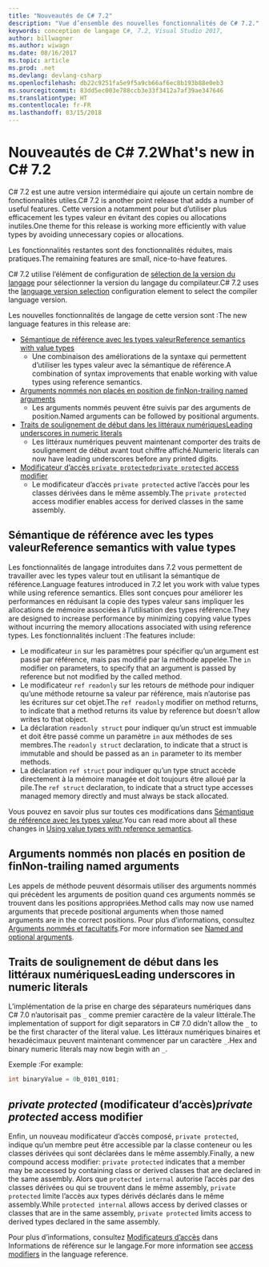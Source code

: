 ```yaml
---
title: "Nouveautés de C# 7.2"
description: "Vue d’ensemble des nouvelles fonctionnalités de C# 7.2."
keywords: conception de langage C#, 7.2, Visual Studio 2017,
author: billwagner
ms.author: wiwagn
ms.date: 08/16/2017
ms.topic: article
ms.prod: .net
ms.devlang: devlang-csharp
ms.openlocfilehash: db22c9251fa5e9f5a9cb66af6ec8b193b88e0eb3
ms.sourcegitcommit: 83dd5ec003e788ccb3e33f3412a7af39ae347646
ms.translationtype: HT
ms.contentlocale: fr-FR
ms.lasthandoff: 03/15/2018
---
```

# <a name="whats-new-in-c-72"></a><span data-ttu-id="6d522-104">Nouveautés de C# 7.2</span><span class="sxs-lookup"><span data-stu-id="6d522-104">What's new in C# 7.2</span></span>

<span data-ttu-id="6d522-105">C# 7.2 est une autre version intermédiaire qui ajoute un certain nombre de fonctionnalités utiles.</span><span class="sxs-lookup"><span data-stu-id="6d522-105">C# 7.2 is another point release that adds a number of useful features.</span></span>
<span data-ttu-id="6d522-106">Cette version a notamment pour but d’utiliser plus efficacement les types valeur en évitant des copies ou allocations inutiles.</span><span class="sxs-lookup"><span data-stu-id="6d522-106">One theme for this release is working more efficiently with value types by avoiding unnecessary copies or allocations.</span></span> 

<span data-ttu-id="6d522-107">Les fonctionnalités restantes sont des fonctionnalités réduites, mais pratiques.</span><span class="sxs-lookup"><span data-stu-id="6d522-107">The remaining features are small, nice-to-have features.</span></span>

<span data-ttu-id="6d522-108">C# 7.2 utilise l’élément de configuration de [sélection de la version du langage](csharp-7-1.md#language-version-selection) pour sélectionner la version du langage du compilateur.</span><span class="sxs-lookup"><span data-stu-id="6d522-108">C# 7.2 uses the [language version selection](csharp-7-1.md#language-version-selection) configuration element to select the compiler language version.</span></span>

<span data-ttu-id="6d522-109">Les nouvelles fonctionnalités de langage de cette version sont :</span><span class="sxs-lookup"><span data-stu-id="6d522-109">The new language features in this release are:</span></span>

* [<span data-ttu-id="6d522-110">Sémantique de référence avec les types valeur</span><span class="sxs-lookup"><span data-stu-id="6d522-110">Reference semantics with value types</span></span>](#reference-semantics-with-value-types)
  - <span data-ttu-id="6d522-111">Une combinaison des améliorations de la syntaxe qui permettent d’utiliser les types valeur avec la sémantique de référence.</span><span class="sxs-lookup"><span data-stu-id="6d522-111">A combination of syntax improvements that enable working with value types using reference semantics.</span></span>
* [<span data-ttu-id="6d522-112">Arguments nommés non placés en position de fin</span><span class="sxs-lookup"><span data-stu-id="6d522-112">Non-trailing named arguments</span></span>](#non-trailing-named-arguments)
  - <span data-ttu-id="6d522-113">Les arguments nommés peuvent être suivis par des arguments de position.</span><span class="sxs-lookup"><span data-stu-id="6d522-113">Named arguments can be followed by positional arguments.</span></span>
* [<span data-ttu-id="6d522-114">Traits de soulignement de début dans les littéraux numériques</span><span class="sxs-lookup"><span data-stu-id="6d522-114">Leading underscores in numeric literals</span></span>](#leading-underscores-in-numeric-literals)
  - <span data-ttu-id="6d522-115">Les littéraux numériques peuvent maintenant comporter des traits de soulignement de début avant tout chiffre affiché.</span><span class="sxs-lookup"><span data-stu-id="6d522-115">Numeric literals can now have leading underscores before any printed digits.</span></span>
* [<span data-ttu-id="6d522-116">Modificateur d’accès `private protected`</span><span class="sxs-lookup"><span data-stu-id="6d522-116">`private protected` access modifier</span></span>](#private-protected-access-modifier)
  - <span data-ttu-id="6d522-117">Le modificateur d’accès `private protected` active l’accès pour les classes dérivées dans le même assembly.</span><span class="sxs-lookup"><span data-stu-id="6d522-117">The `private protected` access modifier enables access for derived classes in the same assembly.</span></span>

## <a name="reference-semantics-with-value-types"></a><span data-ttu-id="6d522-118">Sémantique de référence avec les types valeur</span><span class="sxs-lookup"><span data-stu-id="6d522-118">Reference semantics with value types</span></span>

<span data-ttu-id="6d522-119">Les fonctionnalités de langage introduites dans 7.2 vous permettent de travailler avec les types valeur tout en utilisant la sémantique de référence.</span><span class="sxs-lookup"><span data-stu-id="6d522-119">Language features introduced in 7.2 let you work with value types while using reference semantics.</span></span> <span data-ttu-id="6d522-120">Elles sont conçues pour améliorer les performances en réduisant la copie des types valeur sans impliquer les allocations de mémoire associées à l’utilisation des types référence.</span><span class="sxs-lookup"><span data-stu-id="6d522-120">They are designed to increase performance by minimizing copying value types without incurring the memory allocations associated with using reference types.</span></span> <span data-ttu-id="6d522-121">Les fonctionnalités incluent :</span><span class="sxs-lookup"><span data-stu-id="6d522-121">The features include:</span></span>

 - <span data-ttu-id="6d522-122">Le modificateur `in` sur les paramètres pour spécifier qu’un argument est passé par référence, mais pas modifié par la méthode appelée.</span><span class="sxs-lookup"><span data-stu-id="6d522-122">The `in` modifier on parameters, to specify that an argument is passed by reference but not modified by the called method.</span></span>
 - <span data-ttu-id="6d522-123">Le modificateur `ref readonly` sur les retours de méthode pour indiquer qu’une méthode retourne sa valeur par référence, mais n’autorise pas les écritures sur cet objet.</span><span class="sxs-lookup"><span data-stu-id="6d522-123">The `ref readonly` modifier on method returns, to indicate that a method returns its value by reference but doesn't allow writes to that object.</span></span>
 - <span data-ttu-id="6d522-124">La déclaration `readonly struct` pour indiquer qu’un struct est immuable et doit être passé comme un paramètre `in` aux méthodes de ses membres.</span><span class="sxs-lookup"><span data-stu-id="6d522-124">The `readonly struct` declaration, to indicate that a struct is immutable and should be passed as an `in` parameter to its member methods.</span></span>
 - <span data-ttu-id="6d522-125">La déclaration `ref struct` pour indiquer qu’un type struct accède directement à la mémoire managée et doit toujours être alloué par la pile.</span><span class="sxs-lookup"><span data-stu-id="6d522-125">The `ref struct` declaration, to indicate that a struct type accesses managed memory directly and must always be stack allocated.</span></span>

<span data-ttu-id="6d522-126">Vous pouvez en savoir plus sur toutes ces modifications dans [Sémantique de référence avec les types valeur](../reference-semantics-with-value-types.md).</span><span class="sxs-lookup"><span data-stu-id="6d522-126">You can read more about all these changes in [Using value types with reference semantics](../reference-semantics-with-value-types.md).</span></span>

## <a name="non-trailing-named-arguments"></a><span data-ttu-id="6d522-127">Arguments nommés non placés en position de fin</span><span class="sxs-lookup"><span data-stu-id="6d522-127">Non-trailing named arguments</span></span>

<span data-ttu-id="6d522-128">Les appels de méthode peuvent désormais utiliser des arguments nommés qui précèdent les arguments de position quand ces arguments nommés se trouvent dans les positions appropriées.</span><span class="sxs-lookup"><span data-stu-id="6d522-128">Method calls may now use named arguments that precede positional arguments when those named arguments are in the correct positions.</span></span> <span data-ttu-id="6d522-129">Pour plus d’informations, consultez [Arguments nommés et facultatifs](../programming-guide/classes-and-structs/named-and-optional-arguments.md).</span><span class="sxs-lookup"><span data-stu-id="6d522-129">For more information see [Named and optional arguments](../programming-guide/classes-and-structs/named-and-optional-arguments.md).</span></span>

## <a name="leading-underscores-in-numeric-literals"></a><span data-ttu-id="6d522-130">Traits de soulignement de début dans les littéraux numériques</span><span class="sxs-lookup"><span data-stu-id="6d522-130">Leading underscores in numeric literals</span></span>

<span data-ttu-id="6d522-131">L’implémentation de la prise en charge des séparateurs numériques dans C# 7.0 n’autorisait pas `_` comme premier caractère de la valeur littérale.</span><span class="sxs-lookup"><span data-stu-id="6d522-131">The implementation of support for digit separators in C# 7.0 didn't allow the `_` to be the first character of the literal value.</span></span> <span data-ttu-id="6d522-132">Les littéraux numériques binaires et hexadécimaux peuvent maintenant commencer par un caractère `_`.</span><span class="sxs-lookup"><span data-stu-id="6d522-132">Hex and binary numeric literals may now begin with an `_`.</span></span> 

<span data-ttu-id="6d522-133">Exemple :</span><span class="sxs-lookup"><span data-stu-id="6d522-133">For example:</span></span>

```csharp
int binaryValue = 0b_0101_0101;
```

## <a name="private-protected-access-modifier"></a><span data-ttu-id="6d522-134">_private protected_ (modificateur d’accès)</span><span class="sxs-lookup"><span data-stu-id="6d522-134">_private protected_ access modifier</span></span>

<span data-ttu-id="6d522-135">Enfin, un nouveau modificateur d’accès composé, `private protected`, indique qu’un membre peut être accessible par la classe conteneur ou les classes dérivées qui sont déclarées dans le même assembly.</span><span class="sxs-lookup"><span data-stu-id="6d522-135">Finally, a new compound access modifier: `private protected` indicates that a member may be accessed by containing class or derived classes that are declared in the same assembly.</span></span> <span data-ttu-id="6d522-136">Alors que `protected internal` autorise l’accès par des classes dérivées ou qui se trouvent dans le même assembly, `private protected` limite l’accès aux types dérivés déclarés dans le même assembly.</span><span class="sxs-lookup"><span data-stu-id="6d522-136">While `protected internal` allows access by derived classes or classes that are in the same assembly, `private protected` limits access to derived types declared in the same assembly.</span></span>

<span data-ttu-id="6d522-137">Pour plus d’informations, consultez [Modificateurs d’accès](../language-reference/keywords/access-modifiers.md) dans Informations de référence sur le langage.</span><span class="sxs-lookup"><span data-stu-id="6d522-137">For more information see [access modifiers](../language-reference/keywords/access-modifiers.md) in the language reference.</span></span>
